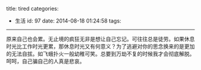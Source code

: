 title: tired
categories:
  - 生活
id: 97
date: 2014-08-18 01:24:58
tags:
---

原来自己也会累。无止境的疯狂无非是想让自己忘记。可往往总是徒劳。如果休息时光比工作时光更累，那休息时光又有何意义？为了逃避对你的思念换来的是更加的无法自拔。如飞蛾扑火一般幼稚可笑。总要到万劫不复的时候我才会彻底解脱。呵呵，自己骗自己的人真是悲哀。
